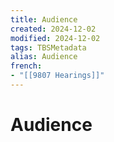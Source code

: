 ```yaml
---
title: Audience
created: 2024-12-02
modified: 2024-12-02
tags: TBSMetadata
alias: Audience
french:
- "[[9807 Hearings]]"
---
```

# Audience
